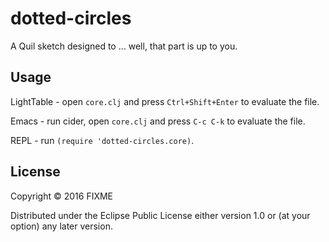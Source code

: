 # dotted-circles

A Quil sketch designed to ... well, that part is up to you.

## Usage

LightTable - open `core.clj` and press `Ctrl+Shift+Enter` to evaluate the file.

Emacs - run cider, open `core.clj` and press `C-c C-k` to evaluate the file.

REPL - run `(require 'dotted-circles.core)`.

## License

Copyright © 2016 FIXME

Distributed under the Eclipse Public License either version 1.0 or (at
your option) any later version.
